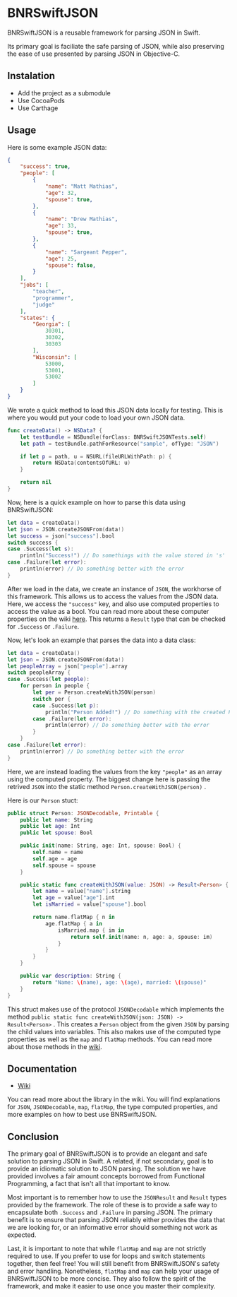 # BNRSwiftJSON
BNRSwiftJSON is a reusable framework for parsing JSON in Swift.

Its primary goal is faciliate the safe parsing of JSON, while also preserving the ease of use presented by parsing JSON in Objective-C.

## Instalation

- Add the project as a submodule
- Use CocoaPods
- Use Carthage

## Usage

Here is some example JSON data:

```json
{
    "success": true,
    "people": [
        {
            "name": "Matt Mathias",
            "age": 32,
            "spouse": true,
        },
        {
            "name": "Drew Mathias",
            "age": 33,
            "spouse": true,
        },
        {
            "name": "Sargeant Pepper",
            "age": 25,
            "spouse": false,
        }
    ],
    "jobs": [
        "teacher",
        "programmer",
        "judge"
    ],
    "states": {
        "Georgia": [
            30301,
            30302,
            30303
        ],
        "Wisconsin": [
            53000,
            53001,
            53002
        ]
    }
}
```

We wrote a quick method to load this JSON data locally for testing. This is where you would put your code to load your own JSON data.

```swift
func createData() -> NSData? {
    let testBundle = NSBundle(forClass: BNRSwiftJSONTests.self)
    let path = testBundle.pathForResource("sample", ofType: "JSON")

    if let p = path, u = NSURL(fileURLWithPath: p) {
        return NSData(contentsOfURL: u)
    }

    return nil
}
```

Now, here is a quick example on how to parse this data using BNRSwiftJSON:

```swift
let data = createData()
let json = JSON.createJSONFrom(data!)
let success = json["success"].bool
switch success {
case .Success(let s):
    println("Success!") // Do somethings with the value stored in 's'
case .Failure(let error):
    println(error) // Do something better with the error
}
```

After we load in the data, we create an instance of `JSON`, the workhorse of this framework. This allows us to access the values from the JSON data. Here, we access the `"success"` key, and also use computed properties to access the value as a bool. You can read more about these computer properties on the wiki [here](https://github.com/bignerdranch/bnr-swift-json/wiki/Computed-Properties). This returns a `Result` type that can be checked for `.Success` or `.Failure`.

Now, let's look an example that parses the data into a data class:

```swift
let data = createData()
let json = JSON.createJSONFrom(data!)
let peopleArray = json["people"].array
switch peopleArray {
case .Success(let people):
    for person in people {
        let per = Person.createWithJSON(person)
        switch per {
        case .Success(let p):
            println("Person Added!") // Do something with the created Person 'p'
        case .Failure(let error):
            println(error) // Do something better with the error
        }
    }
case .Failure(let error):
    println(error) // Do something better with the error
}
```

Here, we are instead loading the values from the key `"people"` as an array using the computed property. The biggest change here is passing the retrived `JSON` into the static method `Person.createWithJSON(person)` .

Here is our `Person` stuct:
```swift
public struct Person: JSONDecodable, Printable {
    public let name: String
    public let age: Int
    public let spouse: Bool

    public init(name: String, age: Int, spouse: Bool) {
        self.name = name
        self.age = age
        self.spouse = spouse
    }

    public static func createWithJSON(value: JSON) -> Result<Person> {
        let name = value["name"].string
        let age = value["age"].int
        let isMarried = value["spouse"].bool

        return name.flatMap { n in 
            age.flatMap { a in
                isMarried.map { im in 
                    return self.init(name: n, age: a, spouse: im)
                }
            }
        }
    }

    public var description: String {
        return "Name: \(name), age: \(age), married: \(spouse)"
    }
}
```

This struct makes use of the protocol `JSONDecodable` which implements the method `public static func createWithJSON(json: JSON) -> Result<Person>` . This creates a `Person` object from the given `JSON` by parsing the child values into variables. This also makes use of the computed type properties as well as the `map` and `flatMap` methods. You can read more about those methods in the [wiki](https://github.com/bignerdranch/bnr-swift-json/wiki/Methods-in-Result).

## Documentation

- [Wiki](https://github.com/bignerdranch/bnr-swift-json/wiki)

You can read more about the library in the wiki. You will find explanations for `JSON`, `JSONDecodable`, `map`, `flatMap`, the type computed properties, and more examples on how to best use BNRSwiftJSON.

## Conclusion

The primary goal of BNRSwiftJSON is to provide an elegant and safe solution to parsing JSON in Swift. A related, if not secondary, goal is to provide an idiomatic solution to JSON parsing. The solution we have provided involves a fair amount concepts borrowed from Functional Programming, a fact that isn't all that important to know.

Most important is to remember how to use the `JSONResult` and `Result` types provided by the framework. The role of these is to provide a safe way to encapsulate both `.Success` and `.Failure` in parsing JSON. The primary benefit is to ensure that parsing JSON reliably either provides the data that we are looking for, or an informative error should something not work as expected.

Last, it is important to note that while `flatMap` and `map` are not strictly required to use. If you prefer to use for loops and switch statements together, then feel free! You will still benefit from BNRSwiftJSON's safety and error handling. Nonetheless, `flatMap` and `map` can help your usage of BNRSwiftJSON to be more concise. They also follow the spirit of the framework, and make it easier to use once you master their complexity.